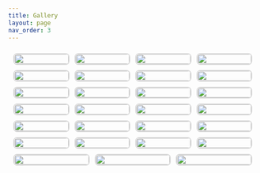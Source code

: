 ```yaml
---
title: Gallery
layout: page
nav_order: 3
---
```

<html lang="en">
<head>
    <meta charset="UTF-8">
    <meta name="viewport" content="width=device-width, initial-scale=1.0">
    <style>
        body {
            font-family: Arial, sans-serif;
        }
        .flex-container {
            display: flex;
            flex-wrap: wrap;
            gap: 10px;
            padding: 10px;
        }
        .flex-item {
            flex: 1 1 calc(25% - 20px);
            border: 2px solid #ddd;
            border-radius: 8px;
            overflow: hidden;
            cursor: pointer;
        }
        .flex-item img {
            width: 100%;
            height: auto;
            display: block;
        }
        .modal {
            display: none;
            position: fixed;
            z-index: 1;
            padding-top: 60px;
            left: 0;
            top: 0;
            width: 100%;
            height: 100%;
            overflow: auto;
            background-color: rgb(0,0,0);
            background-color: rgba(0,0,0,0.9);
        }
        .modal-content {
            margin: auto;
            display: block;
            width: 80%;
            max-width: 700px;
        }
        .close {
            position: absolute;
            top: 15px;
            right: 35px;
            color: #fff;
            font-size: 40px;
            font-weight: bold;
            transition: 0.3s;
        }
        .close:hover,
        .close:focus {
            color: #bbb;
            text-decoration: none;
            cursor: pointer;
        }
    </style>
</head>
<body>
    <div class="flex-container">
        <div class="flex-item"><img src="https://postybaloney.github.io/aiisc-summer-school/assets/images/GalleryPXL_20240603_145641604.MP.jpg"><a href="https://postybaloney.github.io/aiisc-summer-school/assets/images/GalleryPXL_20240603_145641604.MP.jpg"></a></div> 
        <div class="flex-item"><img src="https://postybaloney.github.io/aiisc-summer-school/assets/images/Gallery/PXL_20240603_173212677.MP.jpg"><a href="https://postybaloney.github.io/aiisc-summer-school/assets/images/Gallery/PXL_20240603_173212677.MP.jpg"></a></div>
        <div class="flex-item"><img src="https://postybaloney.github.io/aiisc-summer-school/assets/images/Gallery/PXL_20240603_181632272.jpg"></div>
        <div class="flex-item"><img src="https://postybaloney.github.io/aiisc-summer-school/assets/images/Gallery/PXL_20240603_183412373.MP.jpg"></div>
        <!-- <div class="flex-item"><img src="https://postybaloney.github.io/aiisc-summer-school/assets/images/Gallery/PXL_20240603_183415507.mp4"></div> -->
        <div class="flex-item"><img src="https://postybaloney.github.io/aiisc-summer-school/assets/images/Gallery/PXL_20240603_192652300.PORTRAIT.jpg"></div>
        <div class="flex-item"><img src="https://postybaloney.github.io/aiisc-summer-school/assets/images/Gallery/PXL_20240603_192652300.PORTRAIT~2.jpg"></div>
        <div class="flex-item"><img src="https://postybaloney.github.io/aiisc-summer-school/assets/images/Gallery/PXL_20240603_192653466.PORTRAIT.jpg"></div>
        <div class="flex-item"><img src="https://postybaloney.github.io/aiisc-summer-school/assets/images/Gallery/PXL_20240603_192657813.PORTRAIT.ORIGINAL.jpg"></div>
        <div class="flex-item"><img src="https://postybaloney.github.io/aiisc-summer-school/assets/images/Gallery/PXL_20240604_140404657.MP.jpg"></div>
        <!-- <div class="flex-item"><img src="https://postybaloney.github.io/aiisc-summer-school/assets/images/Gallery/PXL_20240604_144633099.mp4"></div> -->
        <div class="flex-item"><img src="https://postybaloney.github.io/aiisc-summer-school/assets/images/Gallery/PXL_20240604_151902765.MP.jpg"></div>
        <!-- <div class="flex-item"><img src="https://postybaloney.github.io/aiisc-summer-school/assets/images/Gallery/PXL_20240604_151908996.mp4"></div> -->
        <!-- <div class="flex-item"><img src="https://postybaloney.github.io/aiisc-summer-school/assets/images/Gallery/PXL_20240604_152405666.mp4"></div> -->
        <!-- <div class="flex-item"><img src="https://postybaloney.github.io/aiisc-summer-school/assets/images/Gallery/PXL_20240604_152405666.mp4"></div> -->
        <!-- <div class="flex-item"><img src="https://postybaloney.github.io/aiisc-summer-school/assets/images/Gallery/PXL_20240604_152721475.mp4"></div> -->
        <!-- <div class="flex-item"><img src="https://postybaloney.github.io/aiisc-summer-school/assets/images/Gallery/PXL_20240604_153318681.mp4"></div> -->
        <!-- <div class="flex-item"><img src="https://postybaloney.github.io/aiisc-summer-school/assets/images/Gallery/PXL_20240604_153640669.mp4"></div> -->
        <div class="flex-item"><img src="https://postybaloney.github.io/aiisc-summer-school/assets/images/Gallery/PXL_20240604_180621339.MP.jpg"></div>
        <div class="flex-item"><img src="https://postybaloney.github.io/aiisc-summer-school/assets/images/Gallery/PXL_20240606_145233548.jpg"></div>
        <div class="flex-item"><img src="https://postybaloney.github.io/aiisc-summer-school/assets/images/Gallery/PXL_20240606_170602638.MP.jpg"></div>
        <div class="flex-item"><img src="https://postybaloney.github.io/aiisc-summer-school/assets/images/Gallery/PXL_20240606_183307431.jpg"></div>
        <div class="flex-item"><img src="https://postybaloney.github.io/aiisc-summer-school/assets/images/Gallery/PXL_20240607_131535722.MP.jpg"></div>
        <!-- <div class="flex-item"><img src="https://postybaloney.github.io/aiisc-summer-school/assets/images/Gallery/PXL_20240607_134954630.mp4"></div> -->
        <div class="flex-item"><img src="https://postybaloney.github.io/aiisc-summer-school/assets/images/Gallery/PXL_20240607_135156770.jpg"></div>
        <div class="flex-item"><img src="https://postybaloney.github.io/aiisc-summer-school/assets/images/Gallery/PXL_20240607_144150153.MP.jpg"></div>
        <!-- <div class="flex-item"><img src="https://postybaloney.github.io/aiisc-summer-school/assets/images/Gallery/PXL_20240607_153426072.mp4"></div> -->
        <!-- <div class="flex-item"><img src="https://postybaloney.github.io/aiisc-summer-school/assets/images/Gallery/PXL_20240607_154713582.mp4"></div> -->
        <div class="flex-item"><img src="https://postybaloney.github.io/aiisc-summer-school/assets/images/Gallery/PXL_20240607_154723693.NIGHT.jpg"></div>
        <div class="flex-item"><img src="https://postybaloney.github.io/aiisc-summer-school/assets/images/Gallery/PXL_20240607_154757645.NIGHT.jpg"></div>
        <div class="flex-item"><img src="https://postybaloney.github.io/aiisc-summer-school/assets/images/Gallery/PXL_20240607_154802797.MP.jpg"></div>
        <div class="flex-item"><img src="https://postybaloney.github.io/aiisc-summer-school/assets/images/Gallery/PXL_20240607_154804634.MP.jpg"></div>
        <div class="flex-item"><img src="https://postybaloney.github.io/aiisc-summer-school/assets/images/Gallery/WhatsApp Image 2024-06-10 at 8.24.59 AM.jpg"></div>
        <div class="flex-item"><img src="https://postybaloney.github.io/aiisc-summer-school/assets/images/Gallery/WhatsApp Image 2024-06-10 at 8.25.02 AM (2).jpg"></div>
        <div class="flex-item"><img src="https://postybaloney.github.io/aiisc-summer-school/assets/images/Gallery/WhatsApp Image 2024-06-10 at 8.25.02 AM (4).jpg"></div>
        <div class="flex-item"><img src="https://postybaloney.github.io/aiisc-summer-school/assets/images/Gallery/WhatsApp Image 2024-06-10 at 8.25.02 AM (5).jpg"></div>
        <div class="flex-item"><img src="https://postybaloney.github.io/aiisc-summer-school/assets/images/Gallery/WhatsApp Image 2024-06-10 at 8.25.02 AM.jpg"></div>
        <div class="flex-item"><img src="https://postybaloney.github.io/aiisc-summer-school/assets/images/Gallery/WhatsApp Image 2024-06-10 at 8.25.15 AM.jpg"></div>
    </div>
    <div id="modal" class="modal">
        <span class="close">&times;</span>
        <img class="modal-content" id="modal-img">
    </div>
    <script src="https://postybaloney.github.io/aiisc-summer-school/script.js"></script>
</body>
</html>

